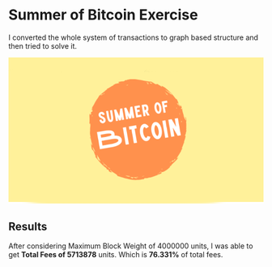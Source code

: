 # Summer of Bitcoin Exercise

I converted the whole system of transactions to graph based structure and then tried to solve it.

![POSTER](./poster.PNG)

## Results

After considering Maximum Block Weight of 4000000 units, I was able to get **Total Fees of 5713878** units. Which is **76.331%** of total fees.
